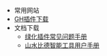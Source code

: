 * 常用网站
 * [GH插件下载](https://www.food4rhino.com/en)
* 文档下载
  * <a href="./Material\绿化插件常见问题及解决方法.CHM">绿化插件常见问题手册</a>
  * <a href="./Material\山水比德智能工具用户手册.CHM">山水比德智能工具用户手册</a>